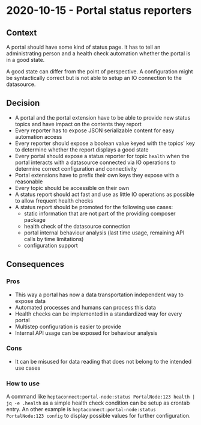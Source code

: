 # 2020-10-15 - Portal status reporters

## Context

A portal should have some kind of status page. It has to tell an administrating person and a health check automation whether the portal is in a good state.

A good state can differ from the point of perspective. A configuration might be syntactically correct but is not able to setup an IO connection to the datasource.

## Decision

* A portal and the portal extension have to be able to provide new status topics and have impact on the contents they report
* Every reporter has to expose JSON serializable content for easy automation access
* Every reporter should expose a boolean value keyed with the topics' key to determine whether the report displays a good state
* Every portal should expose a status reporter for topic `health` when the portal interacts with a datasource connected via IO operations to determine correct configuration and connectivity 
* Portal extensions have to prefix their own keys they expose with a reasonable 
* Every topic should be accessible on their own
* A status report should act fast and use as little IO operations as possible to allow frequent health checks
* A status report should be promoted for the following use cases:
    * static information that are not part of the providing composer package
    * health check of the datasource connection
    * portal internal behaviour analysis (last time usage, remaining API calls by time limitations)
    * configuration support

## Consequences

### Pros

* This way a portal has now a data transportation independent way to expose data
* Automated processes and humans can process this data
* Health checks can be implemented in a standardized way for every portal
* Multistep configuration is easier to provide
* Internal API usage can be exposed for behaviour analysis
 
### Cons
 
* It can be misused for data reading that does not belong to the intended use cases   

### How to use

A command like `heptaconnect:portal-node:status PortalNode:123 health | jq -e .health` as a simple health check condition can be setup as crontab entry.
An other example is `heptaconnect:portal-node:status PortalNode:123 config` to display possible values for further configuration. 
